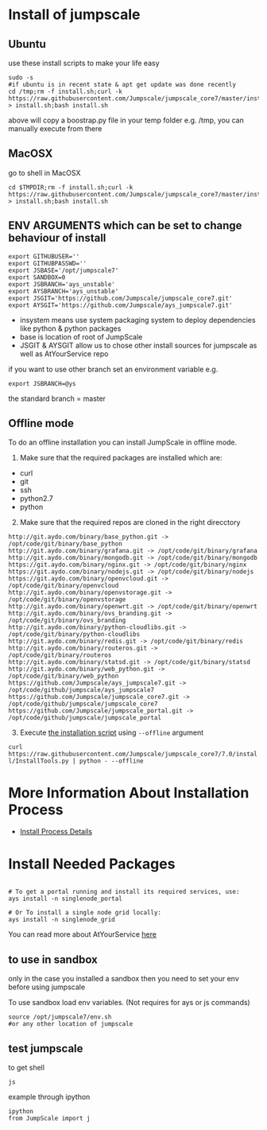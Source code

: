 Install of jumpscale
=====================

Ubuntu
------
use these install scripts to make your life easy

```shell
sudo -s
#if ubuntu is in recent state & apt get update was done recently
cd /tmp;rm -f install.sh;curl -k https://raw.githubusercontent.com/Jumpscale/jumpscale_core7/master/install/install.sh > install.sh;bash install.sh
```

above will copy a boostrap.py file in your temp folder e.g. /tmp, you can manually execute from there

MacOSX
------
go to shell in MacOSX
```shell
cd $TMPDIR;rm -f install.sh;curl -k https://raw.githubusercontent.com/Jumpscale/jumpscale_core7/master/install/install.sh > install.sh;bash install.sh
```

ENV ARGUMENTS which can be set to change behaviour of install
------------------------------

```
export GITHUBUSER=''
export GITHUBPASSWD=''
export JSBASE='/opt/jumpscale7'
export SANDBOX=0
export JSBRANCH='ays_unstable'
export AYSBRANCH='ays_unstable'
export JSGIT='https://github.com/Jumpscale/jumpscale_core7.git'
export AYSGIT='https://github.com/Jumpscale/ays_jumpscale7.git'
```

* insystem means use system packaging system to deploy dependencies like python & python packages
* base is location of root of JumpScale
* JSGIT & AYSGIT allow us to chose other install sources for jumpscale as well as AtYourService repo

if you want to use other branch set an environment variable
e.g.
```shell
export JSBRANCH=@ys
```
the standard branch = master

## Offline mode

To do an offline installation you can install JumpScale in offline mode.

1. Make sure that the required packages are installed which are:

  * curl
  * git
  * ssh
  * python2.7
  * python


2. Make sure that the required repos are cloned in the right direcctory

  ```
  http://git.aydo.com/binary/base_python.git -> /opt/code/git/binary/base_python
  http://git.aydo.com/binary/grafana.git -> /opt/code/git/binary/grafana
  http://git.aydo.com/binary/mongodb.git -> /opt/code/git/binary/mongodb
  https://git.aydo.com/binary/nginx.git -> /opt/code/git/binary/nginx
  https://git.aydo.com/binary/nodejs.git -> /opt/code/git/binary/nodejs
  https://git.aydo.com/binary/openvcloud.git -> /opt/code/git/binary/openvcloud
  http://git.aydo.com/binary/openvstorage.git -> /opt/code/git/binary/openvstorage
  http://git.aydo.com/binary/openwrt.git -> /opt/code/git/binary/openwrt
  http://git.aydo.com/binary/ovs_branding.git -> /opt/code/git/binary/ovs_branding
  http://git.aydo.com/binary/python-cloudlibs.git -> /opt/code/git/binary/python-cloudlibs
  http://git.aydo.com/binary/redis.git -> /opt/code/git/binary/redis
  http://git.aydo.com/binary/routeros.git -> /opt/code/git/binary/routeros
  http://git.aydo.com/binary/statsd.git -> /opt/code/git/binary/statsd
  http://git.aydo.com/binary/web_python.git -> /opt/code/git/binary/web_python
  https://github.com/Jumpscale/ays_jumpscale7.git -> /opt/code/github/jumpscale/ays_jumpscale7
  https://github.com/Jumpscale/jumpscale_core7.git -> /opt/code/github/jumpscale/jumpscale_core7
  https://github.com/Jumpscale/jumpscale_portal.git -> /opt/code/github/jumpscale/jumpscale_portal
  ```
3. Execute [the installation script](https://raw.githubusercontent.com/Jumpscale/jumpscale_core7/7.0/install/InstallTools.py) using `--offline` argument

`curl https://raw.githubusercontent.com/Jumpscale/jumpscale_core7/7.0/install/InstallTools.py | python - --offline`


More Information About Installation Process
=======================

- [Install Process Details](Install%20Process%20Details.md)

Install Needed Packages
=======================

```shell

# To get a portal running and install its required services, use:
ays install -n singlenode_portal

# Or To install a single node grid locally:
ays install -n singlenode_grid
```

You can read more about AtYourService [here](../AtYourService/AtYourServiceIntro.md)

to use in sandbox
-----------------

only in the case you installed a sandbox then you need to set your env before using jumpscale

To use sandbox load env variables. (Not requires for ays or js commands)

```shell
source /opt/jumpscale7/env.sh 
#or any other location of jumpscale
```

test jumpscale
--------------

to get shell
```shell
js
```

example through ipython
```shell
ipython
from JumpScale import j
```

